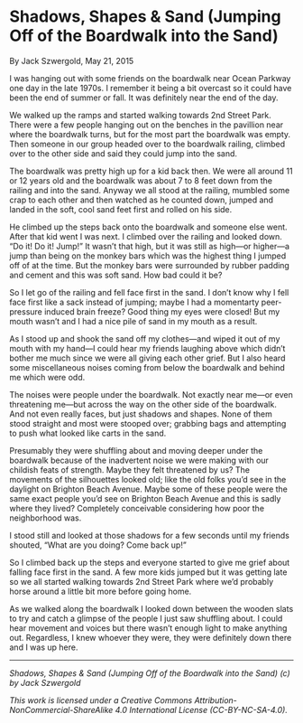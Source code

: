 # Shadows, Shapes & Sand (Jumping Off of the Boardwalk into the Sand)

By Jack Szwergold, May 21, 2015

I was hanging out with some friends on the boardwalk near Ocean Parkway one day in the late 1970s. I remember it being a bit overcast so it could have been the end of summer or fall. It was definitely near the end of the day.

We walked up the ramps and started walking towards 2nd Street Park. There were a few people hanging out on the benches in the pavillion near where the boardwalk turns, but for the most part the boardwalk was empty. Then someone in our group headed over to the boardwalk railing, climbed over to the other side and said they could jump into the sand.

The boardwalk was pretty high up for a kid back then. We were all around 11 or 12 years old and the boardwalk was about 7 to 8 feet down from the railing and into the sand. Anyway we all stood at the railing, mumbled some crap to each other and then watched as he counted down, jumped and landed in the soft, cool sand feet first and rolled on his side.

He climbed up the steps back onto the boardwalk and someone else went. After that kid went I was next. I climbed over the railing and looked down. “Do it! Do it! Jump!” It wasn’t that high, but it was still as high—or higher—a jump than being on the monkey bars which was the highest thing I jumped off of at the time. But the monkey bars were surrounded by rubber padding and cement and this was soft sand. How bad could it be?

So I let go of the railing and fell face first in the sand. I don’t know why I fell face first like a sack instead of jumping; maybe I had a momentarty peer-pressure induced brain freeze? Good thing my eyes were closed! But my mouth wasn’t and I had a nice pile of sand in my mouth as a result.

As I stood up and shook the sand off my clothes—and wiped it out of my mouth with my hand—I could hear my friends laughing above which didn’t bother me much since we were all giving each other grief. But I also heard some miscellaneous noises coming from below the boardwalk and behind me which were odd.

The noises were people under the boardwalk. Not exactly near me—or even threatening me—but across the way on the other side of the boardwalk. And not even really faces, but just shadows and shapes. None of them stood straight and most were stooped over; grabbing bags and attempting to push what looked like carts in the sand.

Presumably they were shuffling about and moving deeper under the boardwalk because of the inadvertent noise we were making with our childish feats of strength. Maybe they felt threatened by us? The movements of the silhouettes looked old; like the old folks you’d see in the daylight on Brighton Beach Avenue. Maybe some of these people were the same exact people you’d see on Brighton Beach Avenue and this is sadly where they lived? Completely conceivable considering how poor the neighborhood was.

I stood still and looked at those shadows for a few seconds until my friends shouted, “What are you doing? Come back up!”

So I climbed back up the steps and everyone started to give me grief about falling face first in the sand. A few more kids jumped but it was getting late so we all started walking towards 2nd Street Park where we’d probably horse around a little bit more before going home.

As we walked along the boardwalk I looked down between the wooden slats to try and catch a glimpse of the people I just saw shuffling about. I could hear movement and voices but there wasn’t enough light to make anything out. Regardless, I knew whoever they were, they were definitely down there and I was up here.

***

*Shadows, Shapes & Sand (Jumping Off of the Boardwalk into the Sand) (c) by Jack Szwergold*

*This work is licensed under a Creative Commons Attribution-NonCommercial-ShareAlike 4.0 International License (CC-BY-NC-SA-4.0).*